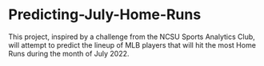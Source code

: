 # Predicting-July-Home-Runs

This project, inspired by a challenge from the NCSU Sports Analytics Club, will attempt to predict the lineup of MLB players that will hit the most Home Runs during the month of July 2022. 
